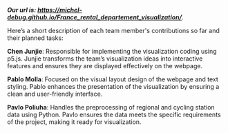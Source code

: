***Our url is: https://michel-debug.github.io/France_rental_departement_visualization/***.  

Here’s a short description of each team member's contributions so far and their planned tasks:  

**Chen Junjie**: Responsible for implementing the visualization coding using p5.js. Junjie transforms the team’s visualization ideas into interactive features and ensures they are displayed effectively on the webpage.  

**Pablo Molla**: Focused on the visual layout design of the webpage and text styling. Pablo enhances the presentation of the visualization by ensuring a clean and user-friendly interface.  

**Pavlo Poliuha**: Handles the preprocessing of regional and cycling station data using Python. Pavlo ensures the data meets the specific requirements of the project, making it ready for visualization.  